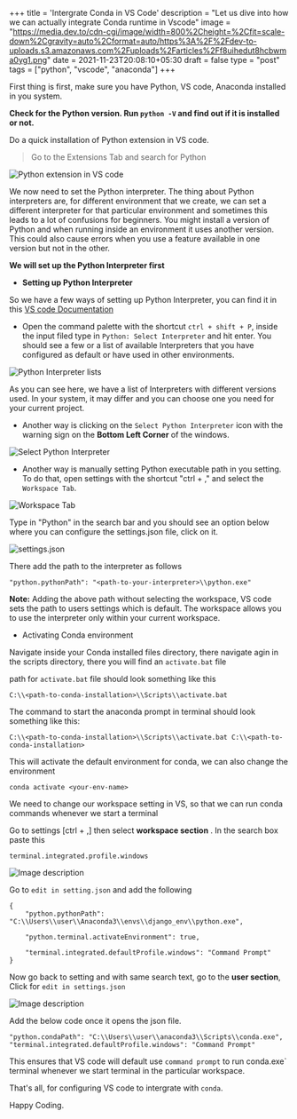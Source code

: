 +++
title = 'Intergrate Conda in VS Code'
description = "Let us dive into how we can actually integrate Conda runtime in Vscode"
image = "https://media.dev.to/cdn-cgi/image/width=800%2Cheight=%2Cfit=scale-down%2Cgravity=auto%2Cformat=auto/https%3A%2F%2Fdev-to-uploads.s3.amazonaws.com%2Fuploads%2Farticles%2Ff8uihedut8hcbwma0yg1.png"
date = 2021-11-23T20:08:10+05:30
draft = false
type = "post"
tags = ["python", "vscode", "anaconda"]
+++

First thing is first, make sure you have Python, VS code, Anaconda installed in you system.

**Check for the Python version. Run `python -V` and find out if it is installed or not.**

Do a quick installation of Python extension in VS code.

> Go to the Extensions Tab and search for Python

![Python extension in VS code](https://dev-to-uploads.s3.amazonaws.com/uploads/articles/f8uihedut8hcbwma0yg1.png)

We now need to set the Python interpreter. The thing about Python interpreters are, for different environment that we create, we can set a different interpreter for that particular environment and sometimes this leads to a lot of confusions for beginners. You might install a version of Python and when running inside an environment it uses another version. This could also cause errors when you use a feature available in one version but not in the other.

**We will set up the Python Interpreter first**

-   **Setting up Python Interpreter**

So we have a few ways of setting up Python Interpreter, you can find it in this [VS code Documentation](https://code.visualstudio.com/docs/python/python-tutorial)

-   Open the command palette with the shortcut `ctrl + shift + P`, inside the input filed type in `Python: Select Interpreter` and hit enter. You should see a few or a list of available Interpreters that you have configured as default or have used in other environments.

![Python Interpreter lists](https://dev-to-uploads.s3.amazonaws.com/uploads/articles/uusyo8r27exhoffqo6ma.png)

As you can see here, we have a list of Interpreters with different versions used. In your system, it may differ and you can choose one you need for your current project.

-   Another way is clicking on the `Select Python Interpreter` icon with the warning sign on the **Bottom Left Corner** of the windows.

![Select Python Interpreter](https://dev-to-uploads.s3.amazonaws.com/uploads/articles/urodxab1fzv03o5i3a9t.png)

-   Another way is manually setting Python executable path in you setting.
    To do that, open settings with the shortcut "ctrl + ," and select the `Workspace Tab`.

![Workspace Tab](https://dev-to-uploads.s3.amazonaws.com/uploads/articles/oletmqgri22ltl5k1ofo.png)

Type in "Python" in the search bar and you should see an option below where you can configure the settings.json file, click on it.

![settings.json](https://dev-to-uploads.s3.amazonaws.com/uploads/articles/vagkn1p3bn7scb3pizjs.png)

There add the path to the interpreter as follows

```
"python.pythonPath": "<path-to-your-interpreter>\\python.exe"
```

**Note:** Adding the above path without selecting the workspace, VS code sets the path to users settings which is default. The workspace allows you to use the interpreter only within your current workspace.

-   Activating Conda environment

Navigate inside your Conda installed files directory, there navigate agin in the scripts directory, there you will find an `activate.bat` file

path for `activate.bat` file should look something like this

```
C:\\<path-to-conda-installation>\\Scripts\\activate.bat
```

The command to start the anaconda prompt in terminal should look something like this:

```
C:\\<path-to-conda-installation>\\Scripts\\activate.bat C:\\<path-to-conda-installation>
```

This will activate the default environment for conda, we can also change the environment

```
conda activate <your-env-name>
```

We need to change our workspace setting in VS, so that we can run conda commands whenever we start a terminal

Go to settings [ctrl + ,] then select **workspace section** . In the search box paste this

```
terminal.integrated.profile.windows
```

![Image description](https://dev-to-uploads.s3.amazonaws.com/uploads/articles/s8je18zykm86xq5jv430.png)

Go to `edit in setting.json` and add the following

```
{
    "python.pythonPath": "C:\\Users\\user\\Anaconda3\\envs\\django_env\\python.exe",

    "python.terminal.activateEnvironment": true,

    "terminal.integrated.defaultProfile.windows": "Command Prompt"
}
```

Now go back to setting and with same search text, go to the **user section**, Click for `edit in settings.json`

![Image description](https://dev-to-uploads.s3.amazonaws.com/uploads/articles/dxwo4ouwonnf8h81skqx.png)

Add the below code once it opens the json file.

```
"python.condaPath": "C:\\Users\\user\\anaconda3\\Scripts\\conda.exe",
"terminal.integrated.defaultProfile.windows": "Command Prompt"
```

This ensures that VS code will default use `command prompt` to run conda.exe` terminal whenever we start terminal in the particular workspace.

That's all, for configuring VS code to intergrate with `conda`.

Happy Coding.
